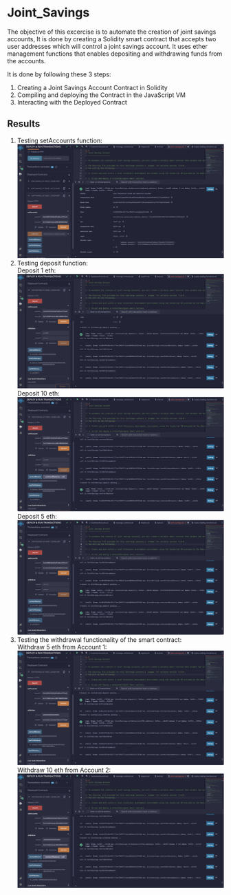 # Joint_Savings
The objective of this excercise is to automate the creation of joint savings accounts, It is done by creating a Solidity smart contract that accepts two user addresses which will control a joint savings account.
It uses ether management functions that enables depositing and withdrawing funds from the accounts.

It is done by following these 3 steps:
1) Creating  a Joint Savings Account Contract in Solidity
2) Compiling and deploying the Contract in the JavaScript VM
3) Interacting with the Deployed Contract

## Results
1) Testing setAccounts function:<br>
   <img src="./results/setAccounts.png" title="hover text"><br>
2) Testing deposit function: <br>
  Deposit 1 eth:
  <img src="./results/deposit_1_eth.png" title="hover text"><br>
  Deposit 10 eth:
  <img src="./results/deposit_10_eth.png" title="hover text"><br>
  Deposit 5 eth:
  <img src="./results/deposit-5-eth.png" title="hover text"><br>
3) Testing the withdrawal functionality of the smart contract: <br>
   Withdraw 5 eth from Account 1:
  <img src="./results/withdraw_5.png" title="hover text"><br>
   Withdraw 10 eth from Account 2:
  <img src="./results/withdraw_10.png" title="hover text"><br>
